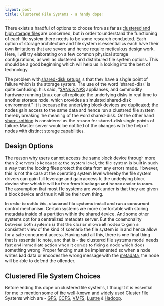 ```yaml
---
layout: post
title: Clustered File Systems - a handy dope!
---
```


There exists a handful of options to choose from as far as <a href="http://en.wikipedia.org/wiki/Clustered_file_system">clustered and high storage files</a> are concerned, but in order to understand the functioning of each file system there needs to be some research conducted. Each option of storage architecture and file system is essential as each have their own limitations that are severe and hence require meticulous design work. Here, I will try elaborating on a few common physical storage configurations, as well as clustered and distributed file system options. This should be a good beginning which will help us in looking into the best of technology.

The problem with <a href="http://en.wikipedia.org/wiki/Category:Shared_disk_file_systems">shared-disk setups</a> is that they have a single point of failure which is the storage system. The use of the word 'shared-disk' is quite confusing. It is said, "<a href="http://compnetworking.about.com/od/networkstorage/f/san-vs-nas.htm">SANs & NAS</a> appliances, and commodity hardware running Linux can all replicate the underlying disks in real-time to another storage node, which provides a simulated shared-disk environment." It is because the underlying block devices are duplicated; the nodes gain access to the same data and hence run a clustered file system thereby breaking the meaning of the word shared-disk. On the other hand <a href="http://en.wikipedia.org/wiki/Shared_nothing_architecture">share-nothing</a> is considered as the reason for shared-disk single points of failure. Master server would be notified of the changes with the help of nodes with distinct storage capabilities.

## Design Options

The reason why users cannot access the same block device through more than 2 servers is because at the system level, the file system is built in such a way that the locking files protect the data from any errors made. However, this is not the case at the operating system level whereby the file system drivers can gain full leverage and gain access to the underlying block device after which it will be free from blockage and hence easier to roam. The assumption that most file systems are work under is that they are given a block device and thus it will be their own thing.

In order to settle this, clustered file systems install and run a concurrent control mechanism. Certain systems are more comfortable with storing metadata inside of a partition within the shared device. And some other systems opt for a centralized metadata server. But the commonality between both systems is that the cluster allows all nodes to gain a consistent view of the kind of scenario the file system is in and hence allow for a safe concurrent access. Having said all this, there is one final thing that is essential to note, and that is - the clustered file systems model needs fast and immediate action when it comes to fixing a node which does something wrong. Proper fencing must be implemented so when a node writes bad data or encodes the wrong message with the <a href="http://www.webopedia.com/TERM/M/metadata.html">metadata</a>, the node will be able to defend the offender.

## Clustered File System Choices

Before ending this dope on clustered file systems, I thought it is essential for me to mention some of the well-known and widely used Cluster File Systems which are - <a href="http://www.redhat.com/gfs/">GFS</a>, <a href="http://oss.oracle.com/projects/ocfs/">OCFS</a>, <a href="http://www.vmware.com/products/vmfs/index.html">VMFS</a>, <a href="http://wiki.lustre.org/index.php/Main_Page">Lustre</a> & <a href="http://hadoop.apache.org/">Hadoop</a>.
